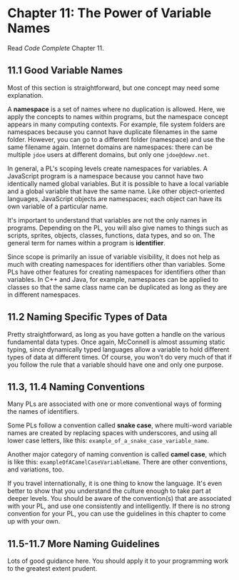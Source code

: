 # Chapter 11: The Power of Variable Names

Read *Code Complete* Chapter 11.

## 11.1 Good Variable Names

Most of this section is straightforward, but one concept may need some explanation.

A **namespace** is a set of names where no duplication is allowed. Here, we apply the concepts to names within programs, but the namespace concept appears in many computing contexts. For example, file system folders are namespaces because you cannot have duplicate filenames in the same folder. However, you can go to a different folder (namespace) and use the same filename again. Internet domains are namespaces: there can be multiple `jdoe` users at different domains, but only one `jdoe@dewv.net`.

In general, a PL's scoping levels create namespaces for variables. A JavaScript program is a namespace because you cannot have two identically named global variables. But it is possible to have a local variable and a global variable that have the same name. Like other object-oriented languages, JavaScript objects are namespaces; each object can have its own variable of a particular name.

It's important to understand that variables are not the only names in programs. Depending on the PL, you will also give names to things such as scripts, sprites, objects, classes, functions, data types, and so on. The general term for names within a program is **identifier**.

Since scope is primarily an issue of variable visibility, it does not help as much with creating namespaces for identifiers other than variables. Some PLs have other features for creating namespaces for identifiers other than variables. In C++ and Java, for example, namespaces can be applied to classes so that the same class name can be duplicated as long as they are in different namespaces.

## 11.2 Naming Specific Types of Data

Pretty straightforward, as long as you have gotten a handle on the various fundamental data types. Once again, McConnell is almost assuming static typing, since dynamically typed languages allow a variable to hold different types of data at different times. Of course, you won't do very much of that if you follow the rule that a variable should have one and only one purpose.

## 11.3, 11.4 Naming Conventions

Many PLs are associated with one or more conventional ways of forming the names of identifiers.

Some PLs follow a convention called **snake case**, where multi-word variable names are created by replacing spaces with underscores, and using all lower case letters, like this: `example_of_a_snake_case_variable_name`.

Another major category of naming convention is called **camel case**, which is like this: `exampleOfACamelCaseVariableName`. There are other conventions, and variations, too.

If you travel internationally, it is one thing to know the language. It's even better to show that you understand the culture enough to take part at deeper levels. You should be aware of the convention(s) that are associated with your PL, and use one consistently and intelligently. If there is no strong convention for your PL, you can use the guidelines in this chapter to come up with your own.

## 11.5-11.7 More Naming Guidelines

Lots of good guidance here. You should apply it to your programming work to the greatest extent prudent.